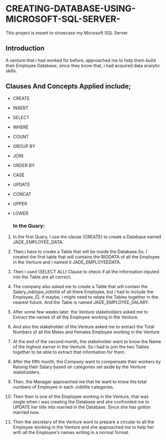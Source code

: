 # CREATING-DATABASE-USING-MICROSOFT-SQL-SERVER-
This project is meant to showcase my Microsoft SQL Server.

## Introduction
A venture that i had worked for before, approached me to help them build their Employee Database, since they know that, i had acquired data analytic skills.

## Clauses And Concepts Applied include;

- CREATE
- INSERT 
- SELECT
- WHERE
- COUNT
- GROUP BY
- JOIN
- ORDER BY
- CASE
- UPDATE
- CONCAT
- UPPER
- LOWER

  ### In the Quary:
  

1. In the first Quary, I use the clause (CREATE) to create a Database named JADE_EMPLOYEE_DATA.

2. Then,i have to create a Table that will be inside the Database.So, I created the first table that will contains the BIODATA of all the Employee in the Venture and i named it JADE_EMPLOYEEDATA.

3. Then i used (SELECT ALL) Clause to check if all the information inputed into the Table are all correct.

4. The company also asked me to create a Table that will contain the Salary,Jobtype,Jobtitle of all there Employee, but i had to include the  Employee_ID, if maybe, i might need to relate the Tables together in the nearest future. And the Table is named JADE_EMPLOYEE_SALARY.

5. After some few weeks later, the Venture stakeholders asked me to Extract the names of all the Employee working in the Venture.

6. And also the stakeholder of the Venture asked me to extract the Total Numbers of all the Males and Females Employee working in the Venture.

7. At the end of the second month, the stakeholder want to know the Name of the highest earner in the Venture. So i had to join the two Tables together to be able to extract that information for them.

8. After the fifth month, the Company want to compensate their workers by Raising their Salary based on categories set aside by the Venture stakeholders.

9. Then, the Manager approached me that he want to know the total numbers of Employee in each Jobtitle categories.

10. Then their is one of the Employee working in the Venture, that was single when i was creating the Database and she confronted me to UPDATE her title into married in the Database. Since she has gotton married now.

11. Then the secretary of the Venture want to prepare a circular to all the Employee working in the Venture and she approached me to help her with all the Employee's names writing in a normal format.     
